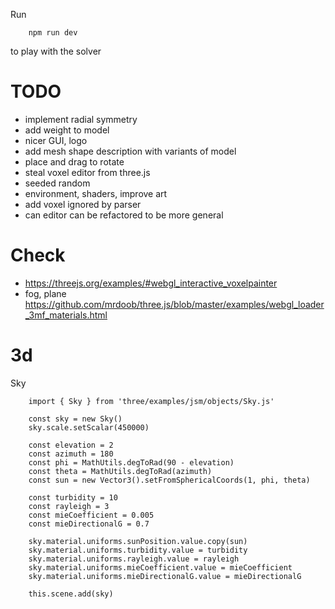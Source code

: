 Run

    	npm run dev

to play with the solver

# TODO

-   implement radial symmetry
-   add weight to model
-   nicer GUI, logo
-   add mesh shape description with variants of model
-   place and drag to rotate
-   steal voxel editor from three.js
-   seeded random
-   environment, shaders, improve art
-   add voxel ignored by parser
-   can editor can be refactored to be more general

# Check

-   https://threejs.org/examples/#webgl_interactive_voxelpainter
-   fog, plane
    https://github.com/mrdoob/three.js/blob/master/examples/webgl_loader_3mf_materials.html

# 3d

Sky

    	import { Sky } from 'three/examples/jsm/objects/Sky.js'

    	const sky = new Sky()
    	sky.scale.setScalar(450000)

    	const elevation = 2
    	const azimuth = 180
    	const phi = MathUtils.degToRad(90 - elevation)
    	const theta = MathUtils.degToRad(azimuth)
    	const sun = new Vector3().setFromSphericalCoords(1, phi, theta)

    	const turbidity = 10
    	const rayleigh = 3
    	const mieCoefficient = 0.005
    	const mieDirectionalG = 0.7

    	sky.material.uniforms.sunPosition.value.copy(sun)
    	sky.material.uniforms.turbidity.value = turbidity
    	sky.material.uniforms.rayleigh.value = rayleigh
    	sky.material.uniforms.mieCoefficient.value = mieCoefficient
    	sky.material.uniforms.mieDirectionalG.value = mieDirectionalG

    	this.scene.add(sky)
